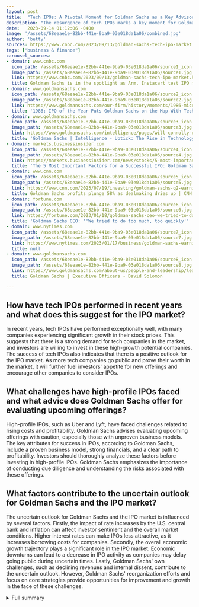 ```yaml
---
layout: post
title:  "Tech IPOs: A Pivotal Moment for Goldman Sachs as a Key Advisor"
description: "The resurgence of tech IPOs marks a key moment for Goldman Sachs as it takes on the role of a key advisor. This article explores the importance of tech IPOs, Goldman Sachs' long-standing partnership with Microsoft, its expertise in the IPO market, challenges faced, and the uncertain outlook."
date:   2023-09-14 01:12:06 -0400
image: '/assets/68eeae1e-82bb-441e-9ba9-03e018da1a06/combined.jpg'
author: 'betty'
sources: https://www.cnbc.com/2023/09/13/goldman-sachs-tech-ipo-market.html https://www.goldmansachs.com/our-firm/history/moments/1986-microsoft-ipo.html https://www.goldmansachs.com/intelligence/pages/will-connolly-rise-in-tech-ipo-activity.html https://markets.businessinsider.com/news/stocks/5-most-important-factors-for-successful-ipo-performance-goldman-sachs-2019-9-1028507003 https://www.nytimes.com/2023/01/17/business/goldman-sachs-earnings.html https://www.cnn.com/2023/07/19/investing/goldman-sachs-q2-earnings/index.html https://www.goldmansachs.com/about-us/people-and-leadership/leadership/executive-officers/david-solomon.html https://fortune.com/2023/01/18/goldman-sachs-ceo-we-tried-to-do-too-much-too-quickly/
tags: ["business & finance"]
carousel_sources:
- domain: www.cnbc.com
  icon_path: /assets/68eeae1e-82bb-441e-9ba9-03e018da1a06/source1_icon.jpg
  image_path: /assets/68eeae1e-82bb-441e-9ba9-03e018da1a06/source1.jpg
  link: https://www.cnbc.com/2023/09/13/goldman-sachs-tech-ipo-market.html
  title: Goldman Sachs is in the spotlight as Arm, Instacart test IPO market
- domain: www.goldmansachs.com
  icon_path: /assets/68eeae1e-82bb-441e-9ba9-03e018da1a06/source2_icon.jpg
  image_path: /assets/68eeae1e-82bb-441e-9ba9-03e018da1a06/source2.jpg
  link: https://www.goldmansachs.com/our-firm/history/moments/1986-microsoft-ipo.html
  title: '1986: IPO of the Year Puts Goldman Sachs on the Map With Tech Companies'
- domain: www.goldmansachs.com
  icon_path: /assets/68eeae1e-82bb-441e-9ba9-03e018da1a06/source3_icon.jpg
  image_path: /assets/68eeae1e-82bb-441e-9ba9-03e018da1a06/source3.jpg
  link: https://www.goldmansachs.com/intelligence/pages/will-connolly-rise-in-tech-ipo-activity.html
  title: 'Goldman Sachs | Intelligence - Uptick: The Rise in Technology IPO Activity'
- domain: markets.businessinsider.com
  icon_path: /assets/68eeae1e-82bb-441e-9ba9-03e018da1a06/source4_icon.jpg
  image_path: /assets/68eeae1e-82bb-441e-9ba9-03e018da1a06/source4.jpg
  link: https://markets.businessinsider.com/news/stocks/5-most-important-factors-for-successful-ipo-performance-goldman-sachs-2019-9-1028507003
  title: 'The 5 Most Important Factors for a Successful IPO: Goldman Sachs'
- domain: www.cnn.com
  icon_path: /assets/68eeae1e-82bb-441e-9ba9-03e018da1a06/source5_icon.jpg
  image_path: /assets/68eeae1e-82bb-441e-9ba9-03e018da1a06/source5.jpg
  link: https://www.cnn.com/2023/07/19/investing/goldman-sachs-q2-earnings/index.html
  title: Goldman Sachs profits plunge 58% as dealmaking dries up | CNN Business
- domain: fortune.com
  icon_path: /assets/68eeae1e-82bb-441e-9ba9-03e018da1a06/source6_icon.jpg
  image_path: /assets/68eeae1e-82bb-441e-9ba9-03e018da1a06/source6.jpg
  link: https://fortune.com/2023/01/18/goldman-sachs-ceo-we-tried-to-do-too-much-too-quickly/
  title: 'Goldman Sachs CEO: ''We tried to do too much, too quickly'' | Fortune'
- domain: www.nytimes.com
  icon_path: /assets/68eeae1e-82bb-441e-9ba9-03e018da1a06/source7_icon.jpg
  image_path: /assets/68eeae1e-82bb-441e-9ba9-03e018da1a06/source7.jpg
  link: https://www.nytimes.com/2023/01/17/business/goldman-sachs-earnings.html
  title: null
- domain: www.goldmansachs.com
  icon_path: /assets/68eeae1e-82bb-441e-9ba9-03e018da1a06/source8_icon.jpg
  image_path: /assets/68eeae1e-82bb-441e-9ba9-03e018da1a06/source8.jpg
  link: https://www.goldmansachs.com/about-us/people-and-leadership/leadership/executive-officers/david-solomon.html
  title: Goldman Sachs | Executive Officers - David Solomon

---
```


## How have tech IPOs performed in recent years and what does this suggest for the IPO market?
In recent years, tech IPOs have performed exceptionally well, with many companies experiencing significant growth in their stock prices. This suggests that there is a strong demand for tech companies in the market, and investors are willing to invest in these high-growth potential companies. The success of tech IPOs also indicates that there is a positive outlook for the IPO market. As more tech companies go public and prove their worth in the market, it will further fuel investors' appetite for new offerings and encourage other companies to consider IPOs.

## What challenges have high-profile IPOs faced and what advice does Goldman Sachs offer for evaluating upcoming offerings?
High-profile IPOs, such as Uber and Lyft, have faced challenges related to rising costs and profitability. Goldman Sachs advises evaluating upcoming offerings with caution, especially those with unproven business models. The key attributes for success in IPOs, according to Goldman Sachs, include a proven business model, strong financials, and a clear path to profitability. Investors should thoroughly analyze these factors before investing in high-profile IPOs. Goldman Sachs emphasizes the importance of conducting due diligence and understanding the risks associated with these offerings.

## What factors contribute to the uncertain outlook for Goldman Sachs and the IPO market?
The uncertain outlook for Goldman Sachs and the IPO market is influenced by several factors. Firstly, the impact of rate increases by the U.S. central bank and inflation can affect investor sentiment and the overall market conditions. Higher interest rates can make IPOs less attractive, as it increases borrowing costs for companies. Secondly, the overall economic growth trajectory plays a significant role in the IPO market. Economic downturns can lead to a decrease in IPO activity as companies may delay going public during uncertain times. Lastly, Goldman Sachs' own challenges, such as declining revenues and internal dissent, contribute to the uncertain outlook. However, Goldman Sachs' reorganization efforts and focus on core strategies provide opportunities for improvement and growth in the face of these challenges.



<details>
  <summary>Full summary</summary>
<p>I. Introduction</p>
<p>The return of large tech IPOs is a test of investors' appetite for new offerings and a key moment for Goldman Sachs as it acts as a key advisor. Chip designer Arm is expected to begin trading on Thursday, marking a significant milestone in the tech industry. Additionally, delivery firm Instacart and marketing automation platform Klaviyo are expected to list as soon as next week, further fueling the excitement in the market.</p>
<p>Last year was the slowest for American IPOs in three decades, making the resurgence of tech IPOs even more significant. Goldman Sachs, known for its expertise in investment banking, is more dependent on this sector than its rivals JPMorgan Chase and Morgan Stanley. However, it has suffered the worst revenue decline this year among the six biggest U.S. banks, with CEO David Solomon facing internal dissent and departures tied to strategic errors and his leadership style.</p>
<p>II. The Importance of Tech IPOs</p>
<p>In addition to its current role as a key advisor for tech IPOs, Goldman Sachs has a longstanding relationship with Microsoft. In 1986, Goldman Sachs acted as the book running manager of Microsoft Corporation's initial public offering, which generated a remarkable $61 million for the company. This IPO marked a pivotal moment for Microsoft, which was founded in 1975 by childhood friends William H. Gates and Paul Allen. Over the years, Goldman Sachs and Microsoft have continued their relationship, solidifying their position as giants in the tech industry.</p>
<p>The success of tech IPOs in recent years has sparked an optimistic outlook for the IPO market in general. In 2017, there was an increase in the number and performance of technology IPOs, driven by a favorable market environment and improved investor confidence. Will Connolly, an expert from Goldman Sachs' Equity Capital Markets Group, discusses the uptick in technology IPOs in 2017 and provides a positive outlook for the market in 2018.</p>
<p>III. Goldman Sachs: A Key Advisor and Long-standing Partnership with Microsoft</p>
<p>However, not all IPOs have been smooth sailing. High-profile new listings such as Uber and Lyft have faced challenges, raising questions about rising costs and profitability. Goldman Sachs has analyzed thousands of IPOs and identified key attributes for success. The outperformance of the IPO market compared to major stock indexes demonstrates the potential for significant returns, but caution is advised when evaluating upcoming offerings with unproven business models, such as Peloton and WeWork.</p>
<p>Despite the challenges, the IPO market continues to attract attention and investment. The influx of initial public offerings in the public markets is a sign of optimism and growth. Goldman Sachs' expertise in this field positions it as a trusted advisor for companies looking to go public and navigate the complexities of the IPO process.</p>
<p>IV. Success and Challenges in the IPO Market</p>
<p>However, not all news about Goldman Sachs has been positive. The bank reported dismal performance in Q4 2022, with a significant drop in profit and stock tumbling over 6%. The bank made significantly less money than analysts expected, leading to layoffs of 3,200 employees. CEO David M. Solomon faced criticism for missteps and trying to do too much, which affected the bank's performance.</p>
<p>The challenges continued into the second quarter of 2023, with Goldman Sachs reporting a sharp drop in profit and declining revenues. However, there are positive signs in the M&amp;A sector, and the winding down of the bank's consumer lending business is seen as an opportunity for refocusing on core strategies.</p>
<p>In the midst of these challenges, David Solomon, Chairman and CEO of Goldman Sachs, remains at the center of attention. His leadership style and decisions have been scrutinized, particularly in relation to the bank's shrinking consumer business. Solomon joined Goldman Sachs in 1999 and has held various key positions within the company. He is also involved in various organizations, such as the Board of Trustees of Hamilton College and The Robin Hood Foundation.</p>
<p>V. Goldman Sachs' Expertise and Position</p>
<p>Looking ahead, the outlook for Goldman Sachs and the IPO market remains uncertain. The impact of rate increases by the U.S. central bank, inflation, and the overall economic growth trajectory are factors to consider. However, Goldman Sachs' reorganization and focus on core efforts, along with the evaluation of finance strategy and design, provide opportunities for improvement and growth.</p>
<p>In conclusion, the return of tech IPOs represents a pivotal moment for the market and Goldman Sachs. As a key advisor, the bank plays a crucial role in shaping the success and trajectory of these new offerings. The relationship between Goldman Sachs and Microsoft exemplifies the long-standing partnerships that have defined the tech industry. Despite challenges and uncertain times, the IPO market continues to attract attention and investment, offering opportunities for companies to grow and investors to reap significant returns. Goldman Sachs' expertise and track record position it as a trusted advisor in the ever-changing landscape of IPOs and investment banking.</p>
</details>
